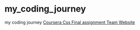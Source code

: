 # my_coding_journey
my coding journey
[Coursera Css Final assignment Team Website](https://nathnael1.github.io/my_coding_journey/site/css%20trial/1/week%204/teams.html)
